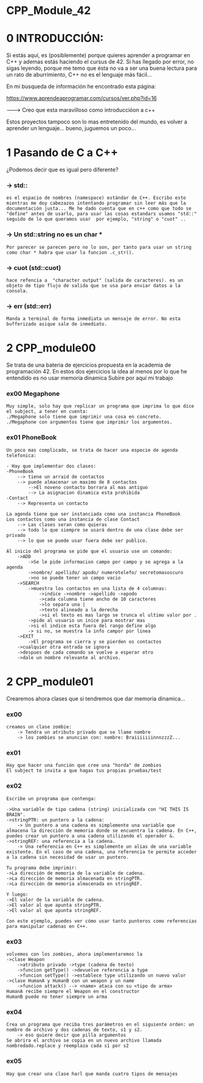 # CPP_Module_42

# 0 INTRODUCCIÓN:

Si estás aquí, es (posiblemente) porque quieres aprender a programar en C++ y ademas estás haciendo el cursus de 42. Si has llegado por error, no sigas leyendo, porque me temo que ésta no va a ser una buena lectura para un rato de aburrimiento, C++ no es el lenguaje más fácil...

En mi busqueda de información he encontrado esta página:

https://www.aprendeaprogramar.com/cursos/ver.php?id=16

---> Creo que esta maravilloso como introduccióon a c++

Estos proyectos tampoco son lo mas entretenido del mundo, es volver a aprender un lenguaje... bueno, juguemos un poco...

# 1 Pasando de C a C++

¿Podemos decir que es igual pero diferente?


### -> std::
	es el espacio de nombres (namespace) estándar de C++. Escribo esto mientras me doy cabezazos intentando programar sin leer más que la documentación justa... Me he dado cuenta que en c++ como que todo se "define" antes de usarlo, para usar las cosas estandars usamos "std::" seguido de lo que queramos usar  por ejemplo, "string" o "cuot" ..

### -> Un std::string no es un char *
	Por parecer se parecen pero no lo son, por tanto para usar un string como char * habra que usar la funcion .c_str().

### -> cuot  (std::cuot)
	hace refencia a  "character output" (salida de caracteres). es un objeto de tipo flujo de salida que se usa para enviar datos a la consola.

### -> err	(std::err)
	Manda a terminal de forma inmediata un mensaje de error. No esta bufferizado asique sale de inmediato.

# 2 CPP_module00

Se trata de una bateria de ejercicios propuesta en la academia de programación 42.
En estos dos ejercicios la idea al menos por lo que he entendido es no usar memoria dinamica
	Subire por aquí mi trabajo

### ex00 Megaphone
	Muy simple, solo hay que replicar un programa que imprima lo que dice el subject, a tener en cuenta:
	./Megaphone solo tiene que imprimir una cosa en concreto.
	./Megaphone con argumentos tiene que imprimir los argumentos.

### ex01 PhoneBook
	Un poco mas complicado, se trata de hacer una especie de agenda telefonica:
	
	- Hay que implementar dos clases:
	-PhoneBook 
		--> tiene un arraid de contactos
		--> puede almacenar un maximo de 8 contactos
			-->El noveno contacto borrara al mas antiguo
			--> La asignacion dinamica esta prohibida
	-Contact
		--> Representa un contacto
	
	La agenda tiene que ser instanciada como una instancia PhoneBook
	Los contactos como una instancia de clase Contact
		--> Las clases seran como quieras
		--> todo lo que siempre se usará dentro de una clase debe ser privado
		--> lo que se puede usar fuera debe ser publico.

	Al inicio del programa se pide que el usuario use un comando:
		->ADD
			->Se le pide informacion campo por campo y se agrega a la agenda
			->nombre/ apellido/ apodo/ numerotelefo/ secretomasoscuro
			->no se puede tener un campo vacio
		->SEARCH
			->muestra los contactos en una lista de 4 columnas:
				->indice ->nombre ->apellido ->apodo
				->cada columna tiene ancho de 10 caracteres 
				->lo separa una | 
				->texto alineado a la derecha
				->si el texto es mas largo se trunca el ultimo valor por .
			->pide al usuario un inice para mostrar mas 
			->si el indice esta fuera del rango define algo
			-> si no, se muestra la info campor por linea
		->EXIT
			->El programa se cierra y se pierden os contactos
		->cualquier otra entrada se ignora
		->despues de cada comando se vuelve a esperar otro
		->dale un nombre relevante al archivo.

# 2 CPP_module01

Crearemos ahora clases que si tendremos que dar memoria dinamica...

### ex00
	creamos un clase zombie:
		-> Tendra un atributo privado que se llame nombre
		-> los zombies se anuncian con: nombre: BraiiiiiiinnnzzzZ...
### ex01
	Hay que hacer una función que cree una "horda" de zombies
	El subject te invita a que hagas tus propias pruebas/test
### ex02
	Escribe un programa que contenga:

	->Una variable de tipo cadena (string) inicializada con "HI THIS IS BRAIN".
	->stringPTR: un puntero a la cadena:
		-> Un puntero a una cadena es simplemente una variable que almacena la dirección de memoria donde se encuentra la cadena. En C++, puedes crear un puntero a una cadena utilizando el operador &.
	->stringREF: una referencia a la cadena.
		-> Una referencia en C++ es simplemente un alias de una variable existente. En el caso de una cadena, una referencia te permite acceder a la cadena sin necesidad de usar un puntero.

	Tu programa debe imprimir:
	->La dirección de memoria de la variable de cadena.
	->La dirección de memoria almacenada en stringPTR.
	->La dirección de memoria almacenada en stringREF.

	Y luego:
	->El valor de la variable de cadena.
	->El valor al que apunta stringPTR.
	->El valor al que apunta stringREF.

	Con este ejemplo, puedes ver cómo usar tanto punteros como referencias para manipular cadenas en C++.
### ex03
	volvemos con los zombies, ahora implementaremos la 
	->clase Weapon
		->atributo privado ->type (cadena de texto)
		->funcion getType() ->devuelve referencia a type
		->funcion setType() ->establece type utilizando un nuevo valor
	->clase HumanA y HumanB con un weapon y un name 
		->funcion attack() --> <name> ataca con su <tipo de arma>
	HumanA recibe siempre el Weapon en el constructor 
	HumanB puede no tener siempre un arma 
### ex04
	Crea un programa que reciba tres parámetros en el siguiente orden: un nombre de archivo y dos cadenas de texto, s1 y s2.
		-> eso quiere decir que pilla argumentos
	Se abrira el archivo se copia en un nuevo archivo llamada nombredado.replace y reemplaza cada s1 por s2
### ex05
	Hay que crear una clase harl que manda cuatro tipos de mensajes 
	
		

